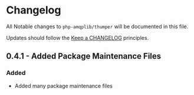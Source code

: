 # Changelog

All Notable changes to `php-amqplib/thumper` will be documented in this file.

Updates should follow the [Keep a CHANGELOG](http://keepachangelog.com/) principles.

## 0.4.1 - Added Package Maintenance Files

### Added
- Added many package maintenance files
